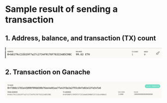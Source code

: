 # Sample result of sending a transaction 

## 1. Address, balance, and transaction (TX) count
![ screenshot of the address, balance, and transaction (TX) count](https://raw.githubusercontent.com/halamkim/challenge_19/main/Images/screenshot_01.png)

## 2. Transaction on Ganache
![transaction shown on Ganache](https://raw.githubusercontent.com/halamkim/challenge_19/main/Images/screenshot_02.png)